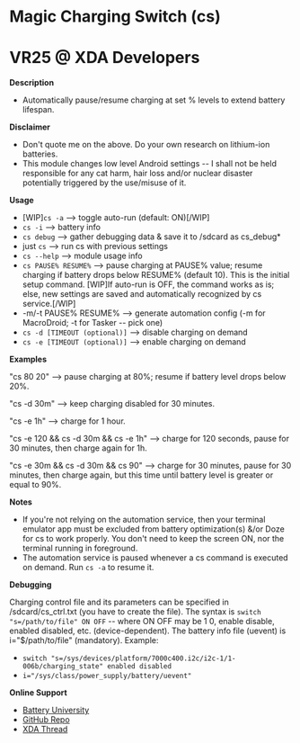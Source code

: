 # Magic Charging Switch (cs)
# VR25 @ XDA Developers


**Description**
- Automatically pause/resume charging at set % levels to extend battery lifespan.


**Disclaimer**
- Don't quote me on the above. Do your own research on lithium-ion batteries.
- This module changes low level Android settings -- I shall not be held responsible for any cat harm, hair loss and/or nuclear disaster potentially triggered by the use/misuse of it.


**Usage**
- [WIP]`cs -a` --> toggle auto-run (default: ON)[/WIP]
- `cs -i` --> battery info
- `cs debug` --> gather debugging data & save it to /sdcard as cs_debug*
- just `cs` --> run cs with previous settings
- `cs --help` --> module usage info
- `cs PAUSE% RESUME%` --> pause charging at PAUSE% value; resume charging if battery drops below RESUME% (default 10). This is the initial setup command. [WIP]If auto-run is OFF, the command works as is; else, new settings are saved and automatically recognized by cs service.[/WIP]
- -m/-t PAUSE% RESUME% --> generate automation config (-m for MacroDroid; -t for Tasker -- pick one)
- `cs -d [TIMEOUT (optional)]` --> disable charging on demand
- `cs -e [TIMEOUT (optional)]` --> enable charging on demand


**Examples**

"cs 80 20" --> pause charging at 80%; resume if battery level drops below 20%.

"cs -d 30m" --> keep charging disabled for 30 minutes.

"cs -e 1h" --> charge for 1 hour.

"cs -e 120 && cs -d 30m && cs -e 1h" --> charge for 120 seconds, pause for 30 minutes, then charge again for 1h.

"cs -e 30m && cs -d 30m && cs 90" --> charge for 30 minutes, pause for 30 minutes, then charge again, but this time until battery level is greater or equal to 90%.


**Notes**

- If you're not relying on the automation service, then your terminal emulator app must be excluded from battery optimization(s) &/or Doze for cs to work properly. You don't need to keep the screen ON, nor the terminal running in foreground.
- The automation service is paused whenever a cs command is executed on demand. Run `cs -a` to resume it.


**Debugging**

Charging control file and its parameters can be specified in /sdcard/cs_ctrl.txt (you have to create the file). The syntax is `switch "s=/path/to/file" ON OFF` -- where ON OFF may be 1 0, enable disable, enabled disabled, etc. (device-dependent). The battery info file (uevent) is i="$/path/to/file" (mandatory). Example:

- `switch "s=/sys/devices/platform/7000c400.i2c/i2c-1/1-006b/charging_state" enabled disabled`
- `i="/sys/class/power_supply/battery/uevent"`


**Online Support**
- [Battery University](http://batteryuniversity.com/learn/article/how_to_prolong_lithium_based_batteries)
- [GitHub Repo](https://github.com/Magisk-Modules-Repo/Magic-Charging-Switch)
- [XDA Thread](https://forum.xda-developers.com/apps/magisk/module-magic-charging-switch-cs-v2017-9-t3668427)